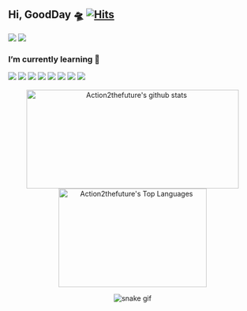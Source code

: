 ## Hi, GoodDay 🛸 [![Hits](https://hits.seeyoufarm.com/api/count/incr/badge.svg?url=https%3A%2F%2Fgithub.com%2Faction2thefuture&count_bg=%2379C83D&title_bg=%23555555&icon=&icon_color=%23E7E7E7&title=hits&edge_flat=false)](https://hits.seeyoufarm.com)
<a href="https://action2thefuture.space/" target="_blank"><img src="https://img.shields.io/badge/Blog-09B3AF?style=flat-square&logo=Storyblok&logoColor=white"/></a> <a href="https://dnstks0204@gmail.com" target="_blank"><img src="https://img.shields.io/badge/Gmail-EA4335?style=flat-square&logo=Gmail&logoColor=white"/></a> 

<h3>I’m currently learning 🎯</h3>
<div>
<img src="https://img.shields.io/badge/Python-3776AB?style=flat-square&logo=Python&logoColor=white"/> <img src="https://img.shields.io/badge/JavaScript-F7DF1E?style=flat-square&logo=JavaScript&logoColor=white"/> <img src="https://img.shields.io/badge/Django-092E20?style=flat-square&logo=Django&logoColor=white"/> <img src="https://img.shields.io/badge/Flask-000000?style=flat-square&logo=Flask&logoColor=white"/> <img src="https://img.shields.io/badge/Node.js-339933?style=flat-square&logo=Node.js&logoColor=white"/> <img src="https://img.shields.io/badge/MySQL-4479A1?style=flat-square&logo=MySQL&logoColor=white"/> <img src="https://img.shields.io/badge/MongoDB-47A248?style=flat-square&logo=MongoDB&logoColor=white"/> <img src="https://img.shields.io/badge/GraphQL-E434AA?style=flat-square&logo=GraphQL&logoColor=white"/> 
</div>

</br>

<div align="center">
    <a href="#">
      <img alt="Action2thefuture's github stats" src="https://github-readme-stats-neon-zeta.vercel.app/api?username=Action2thefuture&theme=dark&hide_border=true&&show_icons=true&include_all_commits=true&count_private=true&bg_color=0D1117" height="200" width="430"/>
    </a>
    <a href="#">
      <img alt="Action2thefuture's Top Languages" src="https://github-readme-stats-neon-zeta.vercel.app/api/top-langs/?username=Action2thefuture&layout=compact&theme=dark&langs_count=7&hide_border=true&bg_color=0D1117" height="200" width="300"/>
    </a>
    <br/>
 </div>

<div align="center">

  ![snake gif](https://github.com/Action2theFuture/Action2theFuture/blob/output/github-contribution-grid-snake.svg)
  
</div>
